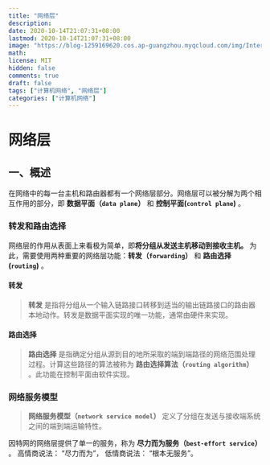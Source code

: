 ```yaml
---
title: "网络层"
description: 
date: 2020-10-14T21:07:31+08:00
lastmod: 2020-10-14T21:07:31+08:00
image: "https://blog-1259169620.cos.ap-guangzhou.myqcloud.com/img/Internet_Protocol_Analysis_-_Transport_Layer.png"
math: 
license: MIT
hidden: false
comments: true
draft: false
tags: ["计算机网络", "网络层"]
categories: ["计算机网络"]
---
```


# 网络层

## 一、概述

在网络中的每一台主机和路由器都有一个网络层部分。网络层可以被分解为两个相互作用的部分，即 **数据平面（`data plane`）** 和 **控制平面(`control plane`)** 。

### 转发和路由选择

网络层的作用从表面上来看极为简单，即**将分组从发送主机移动到接收主机。** 为此，需要使用两种重要的网络层功能：**转发（`forwarding`）** 和 **路由选择(`routing`)** 。

#### 转发

> **转发** 是指将分组从一个输入链路接口转移到适当的输出链路接口的路由器本地动作。转发是数据平面实现的唯一功能，通常由硬件来实现。

#### 路由选择

> **路由选择** 是指确定分组从源到目的地所采取的端到端路径的网络范围处理过程。计算这些路径的算法被称为 **路由选择算法（`routing algorithm`）** 。此功能在控制平面由软件实现。

### 网络服务模型

> **网络服务模型（`network service model`）** 定义了分组在发送与接收端系统之间的端到端运输特性。

因特网的网络层提供了单一的服务，称为 **尽力而为服务（`best-effort service`）** 。
高情商说法： “尽力而为”， 低情商说法： “根本无服务”。